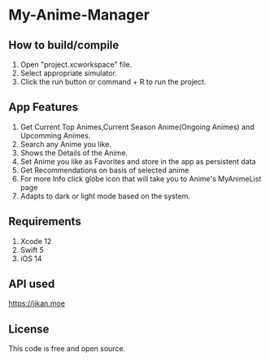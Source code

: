 # My-Anime-Manager

## How to build/compile
1. Open "project.xcworkspace" file.
2. Select appropriate simulator.
3. Click the run button or command + R to run the project.

## App Features

1. Get Current Top Animes,Current Season Anime(Ongoing Animes) and Upcomming Animes.
2. Search any Anime you like.
3. Shows the Details of the Anime.
4. Set Anime you like as Favorites and store in the app as persistent data
5. Get Recommendations on basis of selected anime
6. For more Info click globe icon that will take you to Anime's MyAnimeList page 
7. Adapts to dark or light mode based on the system.

## Requirements
1. Xcode 12
2. Swift 5
3. iOS 14

## API used
https://jikan.moe

## License
This code is free and open source.
